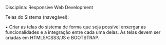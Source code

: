 Disciplina: Responsive Web Development

Telas do Sistema (navegável):

▪   Criar as telas do sistema de forma que seja possível enxergar as funcionalidades e a integração entre cada uma delas. As telas devem ser criadas em HTML5/CSS3/JS e BOOTSTRAP.

